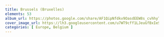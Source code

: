 ```yaml
---
title: Brussels (Bruxelles)
elements: 53
album_url: https://photos.google.com/share/AF1QipNfdkv9OasdEEW8s_cvhhyT9wcTTkzPn3ep_altsnnvjwyU5PrTNvo2wlMstkyUTA?key=WmlTY1R5S3AxQjJXXzExZkk0cE1KWHUtZzNJeDBn
cover_image_url: https://lh3.googleusercontent.com/u7WT9cff1LJeuGfBxIeSUlG2Klwno_RyjAZTQt__DSMWcHTRKNb8Ec8T4flpKiZ0wEIjlVljqO31vcxx4HyXPuIlrG1znp242vgW_3X08O6FVljzHGNykZwllrIzjeoS623Da0K_s6P9RataDspd6l637f3yWVXVxkwffyKrPwbuKcYpy9OhmeCjC9m4d9jTE0A8V_jlQyksMHJXydCw-3LiLoOZYLK-3GrffHBbzyeKbTBK2pvrjvEXqbkoqkNugUzvaWGz8pDzMc69i8EfG8aBb6cvbD-jabmO9X9U0Y36ncShgWyGNPDA3xrSpaPx922hgc6gtGrYUjj05CJMLo2BmC__gswWC2J611hxoDO9NQYD--uSp84G1RmvkgPirFQ-_oSwqxcWpfrJcsh6i0KWJFhICXJFnk9NDPVzXXQjA7YOEPB_yu8KKzrNLTgc1y1k_91E3DOiiCagCAL-Ulucu3-nOmPbadiWOWZE2Ew8shvuPNj_IMhCyNYFCMS06e57SADKzgAy_EfKO_YndxyYl_dj6cDFfqEis3oGPqDEG6pa4VU_lOPAakzbXWnmRIPEu57cFa9FsRzux3CBEOw4EJh2_ieYrkNoJ72mFn6qOt2MOLAHOfxr0Kv-xre8_Xc1Tiz2gd4yZZVu82WKmHft3g=s195-p-k-no
categories: [ Europe, Belgium ]
---
```

